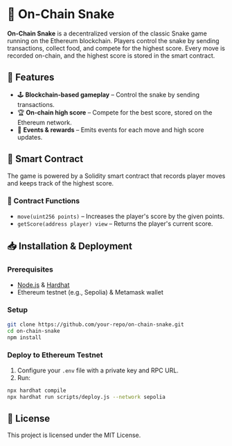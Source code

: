 # 🐍 On-Chain Snake

**On-Chain Snake** is a decentralized version of the classic Snake game running on the Ethereum blockchain. Players control the snake by sending transactions, collect food, and compete for the highest score. Every move is recorded on-chain, and the highest score is stored in the smart contract.

## 🚀 Features
- 🕹 **Blockchain-based gameplay** – Control the snake by sending transactions.
- 🏆 **On-chain high score** – Compete for the best score, stored on the Ethereum network.
- 🎉 **Events & rewards** – Emits events for each move and high score updates.

## 🔧 Smart Contract 
The game is powered by a Solidity smart contract that records player moves and keeps track of the highest score.

### 📜 Contract Functions 
- `move(uint256 points)` – Increases the player's score by the given points.
- `getScore(address player) view` – Returns the player's current score.    
 
## 📥 Installation & Deployment   
### Prerequisites
- [Node.js](https://nodejs.org/) & [Hardhat](https://hardhat.org/)
- Ethereum testnet (e.g., Sepolia) & Metamask wallet

### Setup
```bash
git clone https://github.com/your-repo/on-chain-snake.git
cd on-chain-snake
npm install
```

### Deploy to Ethereum Testnet
1. Configure your `.env` file with a private key and RPC URL.
2. Run:
```bash
npx hardhat compile
npx hardhat run scripts/deploy.js --network sepolia
```

## 📜 License
This project is licensed under the MIT License.
